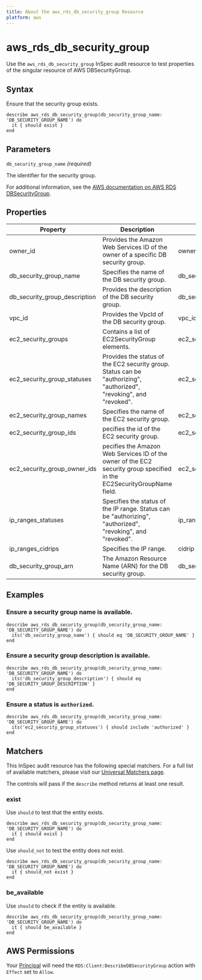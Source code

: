 ```yaml
---
title: About the aws_rds_db_security_group Resource
platform: aws
---
```


# aws_rds_db_security_group

Use the `aws_rds_db_security_group` InSpec audit resource to test properties of the singular resource of AWS DBSecurityGroup.

## Syntax

Ensure that the security group exists.

    describe aws_rds_db_security_group(db_security_group_name: 'DB_SECURITY_GROUP_NAME') do
      it { should exist }
    end

## Parameters

`db_security_group_name` _(required)_

The identifier for the security group.

For additional information, see the [AWS documentation on AWS RDS DBSecurityGroup](https://docs.aws.amazon.com/AWSCloudFormation/latest/UserGuide/aws-properties-rds-security-group.html).

## Properties

| Property | Description | Fields |
| --- | --- | --- |
| owner_id | Provides the Amazon Web Services ID of the owner of a specific DB security group. | owner_id |
| db_security_group_name | Specifies the name of the DB security group. | db_security_group_name |
| db_security_group_description | Provides the description of the DB security group. | db_security_group_description |
| vpc_id |Provides the VpcId of the DB security group. | vpc_id |
| ec2_security_groups | Contains a list of EC2SecurityGroup elements. | ec2_security_groups |
| ec2_security_group_statuses | Provides the status of the EC2 security group. Status can be "authorizing", "authorized", "revoking", and "revoked". | ec2_security_group (status) |
| ec2_security_group_names | Specifies the name of the EC2 security group.| ec2_security_group_name |
| ec2_security_group_ids | pecifies the id of the EC2 security group. | ec2_security_group_id |
| ec2_security_group_owner_ids | pecifies the Amazon Web Services ID of the owner of the EC2 security group specified in the EC2SecurityGroupName field. | ec2_security_group_owner_id |
| ip_ranges_statuses | Specifies the status of the IP range. Status can be "authorizing", "authorized", "revoking", and "revoked". | ip_ranges (status) |
| ip_ranges_cidrips | Specifies the IP range. | cidrip |
| db_security_group_arn | The Amazon Resource Name (ARN) for the DB security group. | db_security_group_arn |

## Examples

### Ensure a security group name is available.
    describe aws_rds_db_security_group(db_security_group_name: 'DB_SECURITY_GROUP_NAME') do
      its('db_security_group_name') { should eq 'DB_SECURITY_GROUP_NAME' }
    end

### Ensure a security group description is available.
    describe aws_rds_db_security_group(db_security_group_name: 'DB_SECURITY_GROUP_NAME') do
      its('db_security_group_description') { should eq 'DB_SECURITY_GROUP_DESCRIPTION' }
    end

### Ensure a status is `authorized`.
    describe aws_rds_db_security_group(db_security_group_name: 'DB_SECURITY_GROUP_NAME') do
      its('ec2_security_group_statuses') { should include 'authorized' }
    end

## Matchers

This InSpec audit resource has the following special matchers. For a full list of available matchers, please visit our [Universal Matchers page](https://www.inspec.io/docs/reference/matchers/).

The controls will pass if the `describe` method returns at least one result.

### exist

Use `should` to test that the entity exists.

    describe aws_rds_db_security_group(db_security_group_name: 'DB_SECURITY_GROUP_NAME') do
      it { should exist }
    end

Use `should_not` to test the entity does not exist.

    describe aws_rds_db_security_group(db_security_group_name: 'DB_SECURITY_GROUP_NAME') do
      it { should_not exist }
    end

### be_available

Use `should` to check if the entity is available.

    describe aws_rds_db_security_group(db_security_group_name: 'DB_SECURITY_GROUP_NAME') do
      it { should be_available }
    end

## AWS Permissions

Your [Principal](https://docs.aws.amazon.com/IAM/latest/UserGuide/intro-structure.html#intro-structure-principal) will need the `RDS:Client:DescribeDBSecurityGroup` action with `Effect` set to `Allow`.